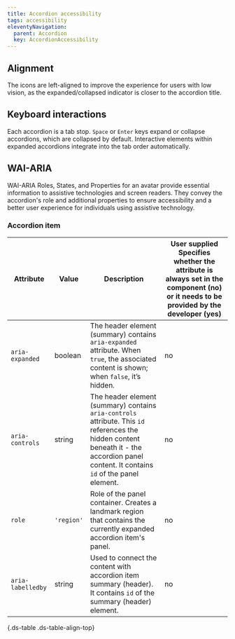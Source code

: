 ```yaml
---
title: Accordion accessibility
tags: accessibility
eleventyNavigation:
  parent: Accordion
  key: AccordionAccessibility
---
```

<section>

## Alignment

The icons are left-aligned to improve the experience for users with low vision, as the expanded/collapsed indicator is closer to the accordion title.

</section>

<section>

## Keyboard interactions

Each accordion is a tab stop. `Space` or `Enter` keys expand or collapse accordions, which are collapsed by default. Interactive elements within expanded accordions integrate into the tab order automatically.

</section>

<section> 

## WAI-ARIA

WAI-ARIA Roles, States, and Properties for an avatar provide essential information to assistive technologies and screen readers. They convey the accordion's role and additional properties to ensure accessibility and a better user experience for individuals using assistive technology.

### Accordion item

<div class="ds-table-wrapper">

|Attribute|Value|Description|User supplied  <sl-icon name="info" aria-describedby="tooltip1" size="md"></sl-icon><sl-tooltip id="tooltip1">Specifies whether the attribute is always set in the component (no) or it needs to be provided by the developer (yes)</sl-tooltip>|
|-|-|-|-|
|`aria-expanded`|boolean|The header element (summary) contains `aria-expanded` attribute. When `true`, the associated content is shown; when `false`, it’s hidden.|no|
|`aria-controls`|string|The header element (summary) contains `aria-controls` attribute. This `id` references the hidden content beneath it - the accordion panel content. It contains `id` of the panel element.|no|
|`role`|`'region'`|Role of the panel container. Creates a landmark region that contains the currently expanded accordion item's panel.|no|
|`aria-labelledby`|string|Used to connect the content with accordion item summary (header). It contains `id` of the summary (header) element.|no|

{.ds-table .ds-table-align-top}

</div>
